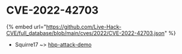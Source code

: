# CVE-2022-42703
{% embed url="https://github.com/Live-Hack-CVE/full_database/blob/main/cves/2022/CVE-2022-42703.json" %}

* Squirre17 ~> [hbp-attack-demo](https://www.alice-snow.ru/2022/database/cve-2022-42703/hbp-attack-demo-squirre17)